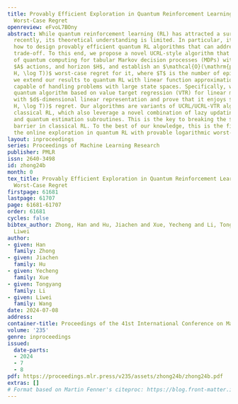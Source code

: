 ```yaml
---
title: Provably Efficient Exploration in Quantum Reinforcement Learning with Logarithmic
  Worst-Case Regret
openreview: eFvoL7BOny
abstract: While quantum reinforcement learning (RL) has attracted a surge of attention
  recently, its theoretical understanding is limited. In particular, it remains elusive
  how to design provably efficient quantum RL algorithms that can address the exploration-exploitation
  trade-off. To this end, we propose a novel UCRL-style algorithm that takes advantage
  of quantum computing for tabular Markov decision processes (MDPs) with $S$ states,
  $A$ actions, and horizon $H$, and establish an $\mathcal{O}(\mathrm{poly}(S, A,
  H, \log T))$ worst-case regret for it, where $T$ is the number of episodes. Furthermore,
  we extend our results to quantum RL with linear function approximation, which is
  capable of handling problems with large state spaces. Specifically, we develop a
  quantum algorithm based on value target regression (VTR) for linear mixture MDPs
  with $d$-dimensional linear representation and prove that it enjoys $\mathcal{O}(\mathrm{poly}(d,
  H, \log T))$ regret. Our algorithms are variants of UCRL/UCRL-VTR algorithms in
  classical RL, which also leverage a novel combination of lazy updating mechanisms
  and quantum estimation subroutines. This is the key to breaking the $\Omega(\sqrt{T})$-regret
  barrier in classical RL. To the best of our knowledge, this is the first work studying
  the online exploration in quantum RL with provable logarithmic worst-case regret.
layout: inproceedings
series: Proceedings of Machine Learning Research
publisher: PMLR
issn: 2640-3498
id: zhong24b
month: 0
tex_title: Provably Efficient Exploration in Quantum Reinforcement Learning with Logarithmic
  Worst-Case Regret
firstpage: 61681
lastpage: 61707
page: 61681-61707
order: 61681
cycles: false
bibtex_author: Zhong, Han and Hu, Jiachen and Xue, Yecheng and Li, Tongyang and Wang,
  Liwei
author:
- given: Han
  family: Zhong
- given: Jiachen
  family: Hu
- given: Yecheng
  family: Xue
- given: Tongyang
  family: Li
- given: Liwei
  family: Wang
date: 2024-07-08
address:
container-title: Proceedings of the 41st International Conference on Machine Learning
volume: '235'
genre: inproceedings
issued:
  date-parts:
  - 2024
  - 7
  - 8
pdf: https://proceedings.mlr.press/v235/assets/zhong24b/zhong24b.pdf
extras: []
# Format based on Martin Fenner's citeproc: https://blog.front-matter.io/posts/citeproc-yaml-for-bibliographies/
---
```

